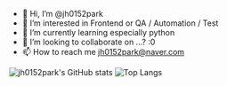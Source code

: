 - 👋 Hi, I’m @jh0152park
- 👀 I’m interested in Frontend or QA / Automation / Test
- 🌱 I’m currently learning especially python
- 💞️ I’m looking to collaborate on ...? :0
- 📫 How to reach me jh0152park@naver.com

<!---
jh0152park/jh0152park is a ✨ special ✨ repository because its `README.md` (this file) appears on your GitHub profile.
You can click the Preview link to take a look at your changes.
--->

![jh0152park's GitHub stats](https://github-readme-stats.vercel.app/api?username=jh0152park&show_icons=true&theme=highcontrast) 
![Top Langs](https://github-readme-stats.vercel.app/api/top-langs/?username=jh0152park&layout=compact&theme=dark)

